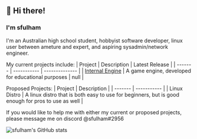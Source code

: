 ## :wave: Hi there!
### I'm sfulham
I'm an Australian high school student, hobbyist software developer, linux user between ameture and expert, and aspiring sysadmin/network engineer.

My current projects include:
| Project | Description | Latest Release |
| ------- | ----------- | -------------- |
| [Internal Engine](https://github.com/InternalStudios/InternalEngine) | A game engine, developed for educational purposes | null |

Proposed Projects:
| Project | Description |
| ------- | ----------- |
| Linux Distro | A linux distro that is both easy to use for beginners, but is good enough for pros to use as well |

If you would like to help me with either my current or proposed projects, please message me on discord @sfulham#2956

![sfulham's GitHub stats](https://github-readme-stats.vercel.app/api?username=sfulham&show_icons=true&theme=radical)
